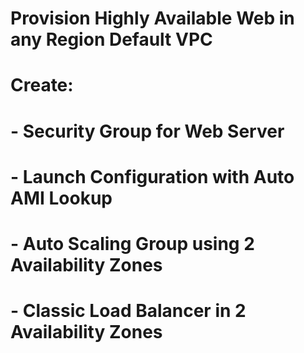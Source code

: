 # Provision Highly Available Web in any Region Default VPC
# Create:
#    - Security Group for Web Server
#    - Launch Configuration with Auto AMI Lookup
#    - Auto Scaling Group using 2 Availability Zones
#    - Classic Load Balancer in 2 Availability Zones
